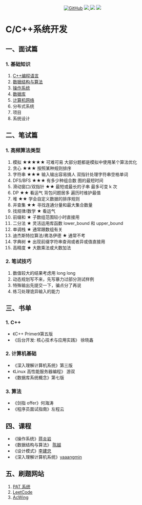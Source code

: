 <p align='center'>
<a href="https://github.com/syaojun/cppinterview" target="_blank"><img alt="GitHub" src="https://img.shields.io/github/stars/syaojun/cppinterview?label=Stars&style=flat-square&logo=GitHub"></a>
<a href="https://mp.weixin.qq.com/s/YeyAgD52zCadtrdXLxrT9A" target="_blank"><img src="https://img.shields.io/badge/%E5%85%AC%E4%BC%97%E5%8F%B7-@%E6%88%91%E4%B8%8D%E6%98%AF%E5%8C%A0%E4%BA%BA-000000.svg?style=flat-square&logo=WeChat">
<a href="https://www.zhihu.com/people/wan-yi-er-89" target="_blank"><img src="https://img.shields.io/badge/%E7%9F%A5%E4%B9%8E-@姚军-000000.svg?style=flat-square&logo=Zhihu"></a>
<a href="https://space.bilibili.com/30639161?spm_id_from=333.1007.0.0" target="_blank"><img src="https://img.shields.io/badge/dynamic/json?color=fb7299&label=%E5%93%94%E5%93%A9%E5%93%94%E5%93%A9&query=%24.data.follower&suffix=%E4%B8%AA%E7%B2%89%E4%B8%9D&url=https%3A%2F%2Fapi.bilibili.com%2Fx%2Frelation%2Fstat%3Fvmid%3D30639161"></a>

</p>

# C/C++系统开发

## 一、面试篇

### 1. 基础知识

1. [C++编程语言](./C++/CPP.md)
2. [数据结构与算法](./DS)
3. [操作系统](./OS)
4. [数据库](./DB)
5. [计算机网络](./Net)
6. 分布式系统
7. 项目
8. 系统设计

## 二、笔试篇

### 1. 高频算法类型

1.  模拟 ★★★★★ 可难可易 大部分题都是模拟中使用某个算法优化
2.  贪心 ★★★ 按照某种规则排序
3.  字符串 ★★★ 输入输出容易搞人 双指针处理字符串空格单词
4.  DFS/BFS ★★★ 有多少种组合数 图的最短时间
5.  滑动窗口/双指针 ★★ 最短或最长的子串 最多可变 k 次
6.  DP ★★ 看运气 背包问题居多 遍历时维护最值
7.  堆 ★★ 学会自定义数据的排序规则
8.  并查集 ★★ 寻找连通分量和最大集合数量
9.  找规律/数学 ★ 看运气
10. 前缀和 ★ 子数组范围较小时直接用
11. 二分法 ★ 灵活运用库函数 lower_bound 和 upper_bound
12. 单调栈 ★ 通常跟数组有关
13. 迪杰斯特拉算法/弗洛伊德 ★ 通常不考
14. 字典树 ★ 出现前缀字符串查询或者异或值直接用
15. 高精度 ★ 大数乘法或大数加法

### 2. 笔试技巧

1. 数值较大的结果考虑用 long long
2. 动态规划写不来，先写暴力过部分测试样例
3. 特殊输出先提交一下，骗点分了再说
4. 练习处理诡异输入的能力

## 三、书单

### 1. C++

-   《C++ Primer》第五版
-   《后台开发: 核心技术与应用实践》 徐晓鑫

### 2. 计算机基础

-   《深入理解计算机系统》第三版
-   《Linux 高性能服务器编程》 游双
-   《数据库系统概念》第七版

### 3. 算法

-   《剑指 offer》何海涛
-   《程序员面试指南》左程云

## 四、课程

-   《操作系统》[蒋炎岩](https://www.bilibili.com/video/BV1N741177F5)
-   《数据结构与算法》 [陈越](https://www.bilibili.com/video/BV1H4411N7oD/?spm_id_from=333.337.search-card.all.click&vd_source=e9f1ced96b267a4bc02ec41ca31d850a)
-   《设计模式》[李建忠](https://www.bilibili.com/video/BV1Eb4y1m7Uj?from=search&seid=8468035381340447890)
-   《深入理解计算机系统》[yaaangmin](https://space.bilibili.com/4564101)

## 五、刷题网站

1. [PAT 系统](https://pintia.cn/problem-sets/15/problems/type/7)
2. [LeetCode](https://leetcode.cn/problemset/all/)
3. [AcWing](www.acwing.com)

